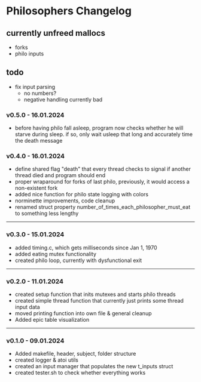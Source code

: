 # Philosophers Changelog

## currently unfreed mallocs
- forks
- philo inputs

## todo
- fix input parsing
	- no numbers?
	- negative handling currently bad

### v0.5.0 - 16.01.2024
- before having philo fall asleep, program now checks whether he will starve during sleep. if so, only wait usleep that long and accurately time the death message

### v0.4.0 - 16.01.2024
- define shared flag "death" that every thread checks to signal if another thread
	died and program should end
- proper wraparound for forks of last philo, previously, it would access a non-existent fork
- added nice function for philo state logging with colors
- norminette improvements, code cleanup
- renamed struct property number_of_times_each_philosopher_must_eat to something less lengthy

---

### v0.3.0 - 15.01.2024
- added timing.c, which gets milliseconds since Jan 1, 1970
- added eating mutex functionality
- created philo loop, currently with dysfunctional exit

---

### v0.2.0 - 11.01.2024
- created setup function that inits mutexes and starts philo threads
- created simple thread function that currently just prints some thread input data
- moved printing function into own file & general cleanup
- Added epic table visualization

---

### v0.1.0 - 09.01.2024
- Added makefile, header, subject, folder structure
- created logger & atoi utils
- created an input manager that populates the new t_inputs struct
- created tester.sh to check whether everything works